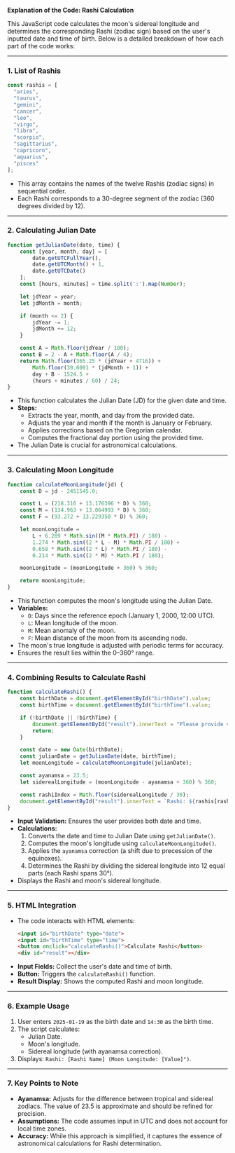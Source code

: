 **Explanation of the Code: Rashi Calculation**

This JavaScript code calculates the moon's sidereal longitude and determines the corresponding Rashi (zodiac sign) based on the user's inputted date and time of birth. Below is a detailed breakdown of how each part of the code works:

---

### 1. **List of Rashis**
```javascript
const rashis = [
  "aries",
  "taurus",
  "gemini",
  "cancer",
  "leo",
  "virgo",
  "libra",
  "scorpio",
  "sagittarius",
  "capricorn",
  "aquarius",
  "pisces"
];
```
- This array contains the names of the twelve Rashis (zodiac signs) in sequential order.
- Each Rashi corresponds to a 30-degree segment of the zodiac (360 degrees divided by 12).

---

### 2. **Calculating Julian Date**
```javascript
function getJulianDate(date, time) {
    const [year, month, day] = [
        date.getUTCFullYear(),
        date.getUTCMonth() + 1,
        date.getUTCDate()
    ];
    const [hours, minutes] = time.split(':').map(Number);

    let jdYear = year;
    let jdMonth = month;

    if (month <= 2) {
        jdYear -= 1;
        jdMonth += 12;
    }

    const A = Math.floor(jdYear / 100);
    const B = 2 - A + Math.floor(A / 4);
    return Math.floor(365.25 * (jdYear + 4716)) +
        Math.floor(30.6001 * (jdMonth + 1)) +
        day + B - 1524.5 +
        (hours + minutes / 60) / 24;
}
```
- This function calculates the Julian Date (JD) for the given date and time.
- **Steps:**
  - Extracts the year, month, and day from the provided date.
  - Adjusts the year and month if the month is January or February.
  - Applies corrections based on the Gregorian calendar.
  - Computes the fractional day portion using the provided time.
- The Julian Date is crucial for astronomical calculations.

---

### 3. **Calculating Moon Longitude**
```javascript
function calculateMoonLongitude(jd) {
    const D = jd - 2451545.0;

    const L = (218.316 + 13.176396 * D) % 360;
    const M = (134.963 + 13.064993 * D) % 360;
    const F = (93.272 + 13.229350 * D) % 360;

    let moonLongitude =
        L + 6.289 * Math.sin((M * Math.PI) / 180) -
        1.274 * Math.sin((2 * L - M) * Math.PI / 180) +
        0.658 * Math.sin((2 * L) * Math.PI / 180) -
        0.214 * Math.sin((2 * M) * Math.PI / 180);

    moonLongitude = (moonLongitude + 360) % 360;

    return moonLongitude;
}
```
- This function computes the moon's longitude using the Julian Date.
- **Variables:**
  - `D`: Days since the reference epoch (January 1, 2000, 12:00 UTC).
  - `L`: Mean longitude of the moon.
  - `M`: Mean anomaly of the moon.
  - `F`: Mean distance of the moon from its ascending node.
- The moon's true longitude is adjusted with periodic terms for accuracy.
- Ensures the result lies within the 0–360° range.

---

### 4. **Combining Results to Calculate Rashi**
```javascript
function calculateRashi() {
    const birthDate = document.getElementById("birthDate").value;
    const birthTime = document.getElementById("birthTime").value;

    if (!birthDate || !birthTime) {
        document.getElementById("result").innerText = "Please provide valid date and time.";
        return;
    }

    const date = new Date(birthDate);
    const julianDate = getJulianDate(date, birthTime);
    let moonLongitude = calculateMoonLongitude(julianDate);

    const ayanamsa = 23.5;
    let siderealLongitude = (moonLongitude - ayanamsa + 360) % 360;

    const rashiIndex = Math.floor(siderealLongitude / 30);
    document.getElementById("result").innerText = `Rashi: ${rashis[rashiIndex]} (Moon Longitude: ${siderealLongitude.toFixed(2)}°)`;
}
```
- **Input Validation:** Ensures the user provides both date and time.
- **Calculations:**
  1. Converts the date and time to Julian Date using `getJulianDate()`.
  2. Computes the moon's longitude using `calculateMoonLongitude()`.
  3. Applies the `ayanamsa` correction (a shift due to precession of the equinoxes).
  4. Determines the Rashi by dividing the sidereal longitude into 12 equal parts (each Rashi spans 30°).
- Displays the Rashi and moon's sidereal longitude.

---

### 5. **HTML Integration**
- The code interacts with HTML elements:
  ```html
  <input id="birthDate" type="date">
  <input id="birthTime" type="time">
  <button onclick="calculateRashi()">Calculate Rashi</button>
  <div id="result"></div>
  ```
- **Input Fields:** Collect the user's date and time of birth.
- **Button:** Triggers the `calculateRashi()` function.
- **Result Display:** Shows the computed Rashi and moon longitude.

---

### 6. **Example Usage**
1. User enters `2025-01-19` as the birth date and `14:30` as the birth time.
2. The script calculates:
   - Julian Date.
   - Moon's longitude.
   - Sidereal longitude (with ayanamsa correction).
3. Displays: `Rashi: [Rashi Name] (Moon Longitude: [Value]°)`.

---

### 7. **Key Points to Note**
- **Ayanamsa:** Adjusts for the difference between tropical and sidereal zodiacs. The value of 23.5 is approximate and should be refined for precision.
- **Assumptions:** The code assumes input in UTC and does not account for local time zones.
- **Accuracy:** While this approach is simplified, it captures the essence of astronomical calculations for Rashi determination.

